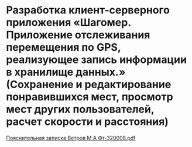 # Разработка клиент-серверного приложения «Шагомер. Приложение отслеживания перемещения по GPS, реализующее запись информации в хранилище данных.» (Сохранение и редактирование понравившихся мест, просмотр мест других пользователей, расчет скорости и расстояния)

[Пояснительная записка Ветров М.А Фт-320008.pdf](https://github.com/user-attachments/files/18654144/-320008.pdf)

